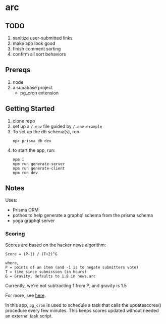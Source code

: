 # arc

## TODO
1. sanitize user-submitted links
2. make app look good
3. finish comment sorting
4. confirm all sort behaviors

## Prereqs

1. node
2. a supabase project
   - pg_cron extension

## Getting Started

1. clone repo
2. set up a `/.env` file guided by `/.env.example`
3. To set up the db schema(s), run
   ```
   npx prisma db dev
   ```
4. to start the app, run:
   ```
   npm i
   npm run generate-server
   npm run generate-client
   npm run dev
   ```

## Notes

Uses:
 - Prisma ORM
 - pothos to help generate a graphql schema from the prisma schema
 - yoga graphql server

### Scoring

Scores are based on the hacker news algorithm:

```
Score = (P-1) / (T+2)^G

where,
P = points of an item (and -1 is to negate submitters vote)
T = time since submission (in hours)
G = Gravity, defaults to 1.8 in news.arc
```

Currently, we're not subtracting 1 from P, and gravity is 1.5

For more, see
[here](https://medium.com/hacking-and-gonzo/how-hacker-news-ranking-algorithm-works-1d9b0cf2c08d).

In this app, `pg_cron` is used to schedule a task that calls the updatescores()
procedure every few minutes. This keeps scores updated without needed an
external task script.
